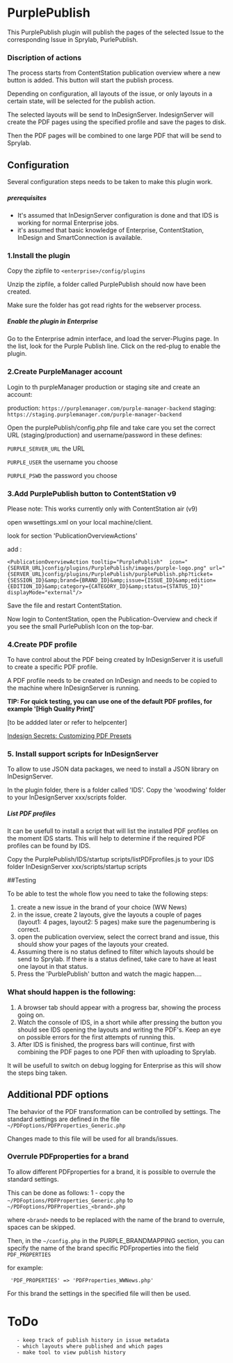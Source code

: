 # PurplePublish

This PurplePublish plugin will publish the pages of the selected Issue to the corresponding Issue in Sprylab, PurlePublish.

### Discription of actions
The process starts from ContentStation publication overview where a new button is added. This button will start the publish process. 

Depending on configuration, all layouts of the issue, or only layouts in a certain state, will be selected for the publish action.

The selected layouts will be send to InDesignServer. IndesignServer will create the PDF pages using the specified profile and save the pages to disk.

Then the PDF pages will be combined to one large PDF that will be send to Sprylab.

## Configuration

Several configuration steps needs to be taken to make this plugin work.

##### prerequisites
- It's assumed that InDesignServer configuration is done and that IDS is working for normal Enterprise jobs.
- it's assumed that basic knowledge of Enterprise, ContentStation, InDesign and SmartConnection is available.

### 1.Install the plugin
Copy the zipfile to ``<enterprise>/config/plugins``

Unzip the zipfile, a folder called PurplePublish should now have been created.

Make sure the folder has got read rights for the webserver process.

##### Enable the plugin in Enterprise
Go to the Enterprise admin interface, and load the server-Plugins page. 
In the list, look for the Purple Publish line.
Click on the red-plug to enable the plugin.

### 2.Create PurpleManager account
Login to th purpleManager production or staging site and create an account:

production: ``https://purplemanager.com/purple-manager-backend``
staging: 
``https://staging.purplemanager.com/purple-manager-backend``


Open the purplePublish/config.php file and take care you set the correct URL (staging/production) and username/password in these defines:

``PURPLE_SERVER_URL`` the URL

``PURPLE_USER`` the username you choose
 
``PURPLE_PSWD`` the password you choose



### 3.Add PurplePublish button to ContentStation v9

Please note: This works currently only with ContentStation air (v9)	

open wwsettings.xml on your local machine/client.

look for section 'PublicationOverviewActions'

add : 

``<PublicationOverviewAction tooltip="PurplePublish"  icon="{SERVER_URL}config/plugins/PurplePublish/images/purple-logo.png" url="{SERVER_URL}config/plugins/PurplePublish/purplePublish.php?ticket={SESSION_ID}&amp;brand={BRAND_ID}&amp;issue={ISSUE_ID}&amp;edition={EDITION_ID}&amp;category={CATEGORY_ID}&amp;status={STATUS_ID}" displayMode="external"/>``

Save the file and restart ContentStation.

Now login to ContentStation, open the Publication-Overview and check if you see the small PurlePublish Icon on the top-bar.



### 4.Create PDF profile

To have control about the PDF being created by InDesignServer it is usefull to create a specific PDF profile.

A PDF profile needs to be created on InDesign and needs to be copied to the machine where InDesignServer is running.

**TIP: For quick testing, you can use one of the default PDF profiles, for example '[High Quality Print]'**

[to be addded later or refer to helpcenter]

[Indesign Secrets: Customizing PDF Presets](https://indesignsecrets.com/customizing-pdf-presets.php)

### 5. Install support scripts for InDesignServer
To allow to use JSON data packages, we need to install a JSON library on  InDesignServer.

In the plugin folder, there is a folder called 'IDS'. 
Copy the 'woodwing' folder to your InDesignServer xxx/scripts folder.

##### List PDF profiles
It can be usefull to install a script that will list the installed PDF profiles on the moment IDS starts. This will help to determine if the required PDF profiles can be found by IDS.

Copy the PurplePublish/IDS/startup scripts/listPDFprofiles.js to your IDS folder InDesignServer xxx/scripts/startup scripts


##Testing

To be able to test the whole flow you need to take the following steps:

1. create a new issue in the brand of your choice (WW News)
2. in the issue, create 2 layouts, give the layouts a couple of pages (layout1: 4 pages, layout2: 5 pages) make sure the pagenumbering is correct.
3. open the publication overview, select the correct brand and issue, this should show your pages of the layouts your created.
4. Assuming there is no status defined to filter which layouts should be send to Sprylab. If there is a status defined, take care to have at least one layout in that status.
5. Press the 'PurblePublish' button and watch the magic happen....


### What should happen is the following:
1. A browser tab should appear with a progress bar, showing the process going on.
2.  Watch the console of IDS, in a short while after pressing the button you should see IDS opening the layouts and writing the PDF's. Keep an eye on possible errors for the first attempts of running this.
3. After IDS is finished, the progress bars will continue, first with combining the PDF pages to one PDF then with uploading to Sprylab.

It will be usefull to switch on debug logging for Enterprise as this will show the steps bing taken.



## Additional PDF options
The behavior of the PDF transformation can be controlled by settings. The standard settings are defined in the file `~/PDFoptions/PDFProperties_Generic.php`

Changes made to this file will be used for all brands/issues.

### Overrule PDFproperties for a brand
To allow different PDFproperties for a brand, it is possible to overrule the standard settings.

This can be done as follows:
1 - copy the `~/PDFoptions/PDFProperties_Generic.php` to `~/PDFoptions/PDFProperties_<brand>.php`

where `<brand>` needs to be replaced with the name of the brand to overrule, spaces can be skipped.

Then, in the `~/config.php` in the PURPLE_BRANDMAPPING section, you can specify the name of the brand specific PDFproperties into the field `PDF_PROPERTIES`

for example:

` 'PDF_PROPERTIES' => 'PDFProperties_WWNews.php'` 

For this brand the settings in the specified file will then be used.






       
       
       
# ToDo
       
       - keep track of publish history in issue metadata
       - which layouts where published and which pages
       - make tool to view publish history